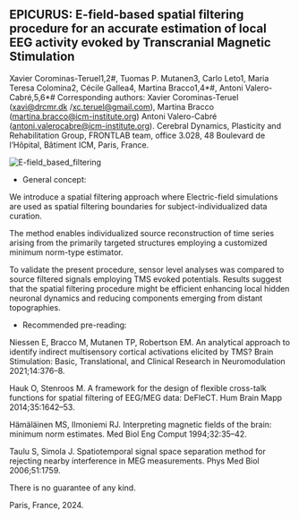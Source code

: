 ## **EPICURUS: E-field-based spatial filtering procedure for an accurate estimation of local EEG activity evoked by Transcranial Magnetic Stimulation**

Xavier Corominas-Teruel1,2#, Tuomas P. Mutanen3, Carlo Leto1, Maria Teresa Colomina2, Cécile Gallea4, Martina Bracco1,4*#, Antoni Valero-Cabré,5,6*#
Corresponding authors: Xavier Corominas-Teruel (xavi@drcmr.dk /xc.teruel@gmail.com), Martina Bracco (martina.bracco@icm-institute.org) Antoni Valero-Cabré (antoni.valerocabre@icm-institute.org). Cerebral Dynamics, Plasticity and Rehabilitation Group, FRONTLAB team, office 3.028, 48 Boulevard de l’Hôpital, Bâtiment ICM, Paris, France.

  
  
![E-field_based_filtering](https://github.com/user-attachments/assets/fbe49df2-44b3-4232-a213-839d321503f4)



* General concept:

We introduce a spatial filtering approach where Electric-field simulations are used as spatial filtering boundaries for subject-individualized data curation.

The method enables individualized source reconstruction of time series arising from the primarily targeted structures employing a customized minimum norm-type estimator. 

To validate the present procedure, sensor level analyses was compared to source filtered signals employing TMS evoked potentials. Results suggest that the spatial filtering procedure might be efficient enhancing local hidden neuronal dynamics and reducing components emerging from distant topographies. 




* Recommended pre-reading: 

Niessen E, Bracco M, Mutanen TP, Robertson EM. An analytical approach to identify indirect multisensory cortical activations elicited by TMS? Brain Stimulation: Basic, Translational, and Clinical Research in Neuromodulation 2021;14:376–8.

Hauk O, Stenroos M. A framework for the design of flexible cross-talk functions for spatial filtering of EEG/MEG data: DeFleCT. Hum Brain Mapp 2014;35:1642–53.

Hämäläinen MS, Ilmoniemi RJ. Interpreting magnetic fields of the brain: minimum norm estimates. Med Biol Eng Comput 1994;32:35–42.

Taulu S, Simola J. Spatiotemporal signal space separation method for rejecting nearby interference in MEG measurements. Phys Med Biol 2006;51:1759. 


There is no guarantee of any kind.


Paris, France, 2024.
